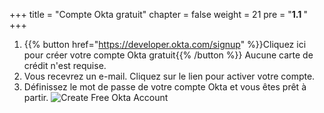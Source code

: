 +++
title = "Compte Okta gratuit"
chapter = false
weight = 21
pre = "<b>1.1 </b>"
+++
1. {{% button href="https://developer.okta.com/signup" %}}Cliquez ici pour créer votre compte Okta gratuit{{% /button %}} Aucune carte de crédit n'est requise.
2. Vous recevrez un e-mail. Cliquez sur le lien pour activer votre compte.
3. Définissez le mot de passe de votre compte Okta et vous êtes prêt à partir.
![Create Free Okta Account](/images/10_create_okta_account.png)
